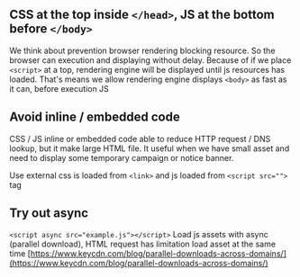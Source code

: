## CSS at the top inside `</head>`, JS at the bottom before `</body>`
We think about prevention browser rendering blocking resource. So the browser can execution and displaying without delay.
Because of if we place `<script>` at a top, rendering engine will be displayed until js resources has loaded. That's means we allow rendering engine displays
`<body>` as fast as it can, before execution JS

## Avoid inline / embedded code
CSS / JS inline or embedded code able to reduce HTTP request / DNS lookup, but it make large HTML file.
It useful when we have small asset and need to display some temporary campaign or notice banner.

Use external css is loaded from `<link>` and js loaded from `<script src="">` tag

## Try out async
`<script async src="example.js"></script>`
Load js assets with async (parallel download), HTML request has limitation load asset at the same time
[https://www.keycdn.com/blog/parallel-downloads-across-domains/](https://www.keycdn.com/blog/parallel-downloads-across-domains/)

